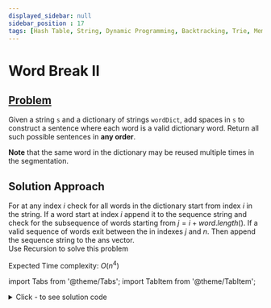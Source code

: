 ```yaml
---
displayed_sidebar: null
sidebar_position : 17
tags: [Hash Table, String, Dynamic Programming, Backtracking, Trie, Memoization]
---
```


# Word Break II

## [Problem](https://leetcode.com/problems/word-break-ii/)

<p>Given a string <code>s</code> and a dictionary of strings <code>wordDict</code>, add spaces in <code>s</code> to construct a sentence where each word is a valid dictionary word. Return all such possible sentences in <strong>any order</strong>.</p>

<p><strong>Note</strong> that the same word in the dictionary may be reused multiple times in the segmentation.</p>

## Solution Approach

For at any index $i$ check for all words in the dictionary start from index $i$ in the string. If a word start at index $i$ append it to the sequence string and check for the subsequence of words starting from $j = i + word.length()$. If a valid sequence of words exit between the in indexes $j$ and $n$. Then append the sequence string to the ans vector. <br />
Use Recursion to solve this problem

Expected Time complexity: $O(n^4)$

import Tabs from '@theme/Tabs';
import TabItem from '@theme/TabItem';

<details><summary>Click - to see solution code</summary>

<Tabs>
<TabItem value="cpp" label="C++">

```cpp
class Solution {
    unordered_map<string, int> word;
    string s;
    vector<string> thisOne;
    vector<vector<string>> ans;

   public:
    void compute(int indx) {
        if (indx == s.length()) {
            ans.push_back(thisOne);
            return;
        }

        for (auto i : word) {
            if (indx + i.first.length() > s.length()) continue;
            string w = s.substr(indx, i.first.length());
            if (i.first == w) {
                thisOne.push_back(w);
                compute(indx + w.length());
                thisOne.pop_back();
            }
        }
    }

    vector<string> wordBreak(string s, vector<string>& wordDict) {
        for (auto i : wordDict) word[i] = 1;
        this->s = s;
        vector<string> sen;
        string t;
        compute(0);
        for (auto i : ans) {
            string a = "";
            for (auto j : i) {
                a = a + j;
                a += ' ';
            }
            a.pop_back();
            sen.push_back(a);
        }
        return sen;
    }
};
```
</TabItem>
</Tabs>

</details>
